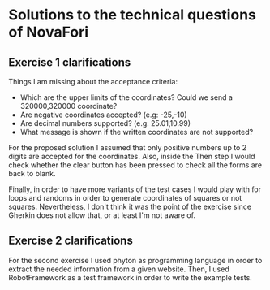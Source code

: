 # Solutions to the technical questions of NovaFori

## Exercise 1 clarifications

Things I am missing about the acceptance criteria:
- Which are the upper limits of the coordinates? Could we send a 320000,320000 coordinate?
- Are negative coordinates accepted? (e.g: -25,-10)
- Are decimal numbers supported? (e.g: 25.01,10.99)
- What message is shown if the written coordinates are not supported?

For the proposed solution I assumed that only positive numbers up to 2 digits are accepted for the coordinates. Also, inside the Then step I would check whether the clear button has been pressed to check all the forms are back to blank.

Finally, in order to have more variants of the test cases I would play with for loops and randoms in order to generate coordinates of squares or not squares. Nevertheless, I don't think it was the point of the exercise since Gherkin does not allow that, or at least I'm not aware of.

## Exercise 2 clarifications

For the second exercise I used phyton as programming language in order to extract the needed information from a given website. Then, I used RobotFramework as a test framework in order to write the example tests.

